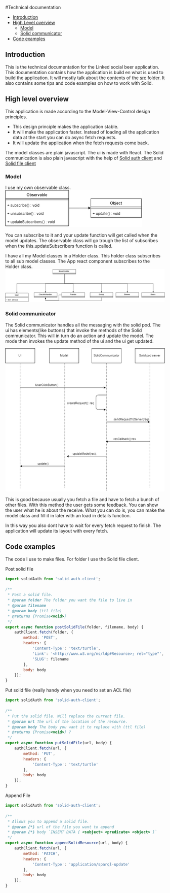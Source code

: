 #Technical documentation

- [Introduction](#introduction)
- [High Level overview](#high-level-overview)
  - [Model](#model)
  - [Solid communicator](#solid-communicator)
- [Code examples](#code-examples)

## Introduction
This is the technical documentation for the Linked social beer application. This documentation contains how the 
application is build en what is used to build the application. It will mostly talk about the contents 
of the [src](../source/src) folder. It also contains some tips and code examples on how to work with Solid.

## High level overview  
This application is made according to the Model-View-Control design principles. 

- This design principle makes the application stable. 
- It will make the application faster. Instead of loading all the application data at the start you can do async fetch 
requests.
- It will update the application when the fetch requests come back.

The model classes are plain javascript. The ui is made with React. The Solid communication is also plain javascript with
the help of [Solid auth client](https://github.com/solid/solid-auth-client) and [Solid file client](https://github.com/jeff-zucker/solid-file-client)

### Model
I use my own observable class.  
![class diagram](images/ObservableDiagram.png)

You can subscribe to it and your update function will get called when the model updates.
The observable class will go trough the list of subscribes when the this.updateSubscribers function is called.
  
I have all my Model classes in a Holder class. This holder class subscribes to all sub model classes. 
The App react component subscribes to the Holder class.
![class diagram](images/ClassDiagramModel.png)


### Solid communicator
The Solid communicator handles all the messaging with the solid pod. The ui has elements(like buttons) that invoke
the methods of the Solid communicator. This will in turn do an action and update the model. The mode then invokes the update method of 
the ui and the ui get updated. 

![sequence](images/sequence.png)

This is good because usually you fetch a file and have to fetch a bunch of other files. With this method 
the user gets some feedback. You can show the user what he is about the receive. What you can do is, you can make the
model class and fill it in later with an load in details function.
  
In this way you also dont have to wait for every fetch request to finish. The application will update its layout with every
fetch.   


## Code examples
The code I use to make files. For folder I use the Solid file client.

Post solid file    
``` javascript
import solidAuth from 'solid-auth-client';

/**
 * Post a solid file.
 * @param folder The folder you want the file to live in
 * @param filename
 * @param body (ttl file)
 * @returns {Promise<void>}
 */
export async function postSolidFile(folder, filename, body) {
    authClient.fetch(folder, {
        method: 'POST',
        headers: {
            'Content-Type': 'text/turtle',
            'Link': '<http://www.w3.org/ns/ldp#Resource>; rel="type"',
            'SLUG': filename
        },
        body: body
    });
}
```

Put solid file (really handy when you need to set an ACL file) 
``` javascript
import solidAuth from 'solid-auth-client';

/**
 * Put the solid file. Will replace the current file.
 * @param url The url of the location of the resource.
 * @param body The body you want it to replace with (ttl file)
 * @returns {Promise<void>} ?
 */
export async function putSolidFile(url, body) {
    authClient.fetch(url, {
        method: 'PUT',
        headers: {
            'Content-Type': 'text/turtle'
        },
        body: body
    });
}
```

Append File    
``` javascript
import solidAuth from 'solid-auth-client';

/**
 * Allows you to append a solid file.
 * @param {*} url of the file you want to append
 * @param {*} body `INSERT DATA { <subject> <predicate> <object> }`
 */
export async function appendSolidResource(url, body) {
    authClient.fetch(url, {
        method: 'PATCH',
        headers: {
            'Content-Type': 'application/sparql-update'
        },
        body: body
    });
}
```


